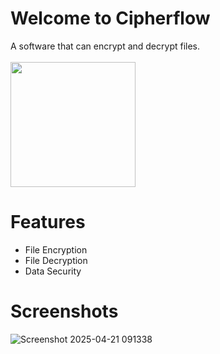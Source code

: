 # Welcome to Cipherflow 
A software that can encrypt and decrypt files. <br><br>
<a href="https://apps.microsoft.com/detail/9PGT0G9ZSG4D?mode=direct">
	<img src="https://get.microsoft.com/images/en-us%20dark.svg" width="200"/>
</a>

# Features 
- File Encryption 
- File Decryption 
- Data Security

# Screenshots 
![Screenshot 2025-04-21 091338](https://github.com/user-attachments/assets/20a3a30c-bee7-4a08-a152-658f88f036ff)
